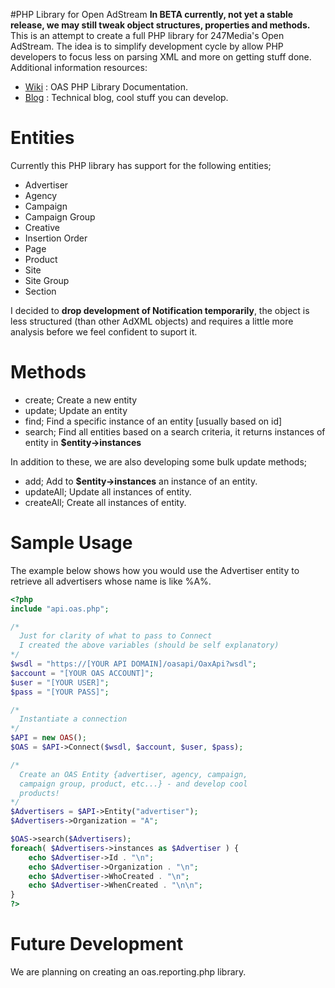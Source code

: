 #PHP Library for Open AdStream
**In BETA currently, not yet a stable release, we may still tweak object structures, properties and methods.** This is an attempt to create a full PHP library for 247Media's Open AdStream. The idea is to simplify development cycle by allow PHP developers to focus less on parsing XML and more on getting stuff done. Additional information resources:
* [Wiki](https://github.com/ajsouza/PHP-Classes-for-OAS-API/wiki) : OAS PHP Library Documentation.
* [Blog](http://openadstream.blogspot.com/) : Technical blog, cool stuff you can develop.

Entities
========
Currently this PHP library has support for the following entities;
* Advertiser
* Agency
* Campaign
* Campaign Group
* Creative
* Insertion Order
* Page
* Product
* Site
* Site Group
* Section

I decided to **drop development of Notification temporarily**, the object is less structured (than other AdXML objects) and requires a little more analysis before we feel confident to suport it.

Methods
=======
* create; Create a new entity
* update; Update an entity
* find; Find a specific instance of an entity [usually based on id]
* search; Find all entities based on a search criteria, it returns instances of entity in **$entity->instances**

In addition to these, we are also developing some bulk update methods;
* add; Add to **$entity->instances** an instance of an entity.
* updateAll; Update all instances of entity.
* createAll; Create all instances of entity.

Sample Usage
============ 
The example below shows how you would use the Advertiser entity to retrieve all advertisers whose name is like %A%.

```PHP
<?php
include "api.oas.php";

/* 
  Just for clarity of what to pass to Connect
  I created the above variables (should be self explanatory)
*/
$wsdl = "https://[YOUR API DOMAIN]/oasapi/OaxApi?wsdl";
$account = "[YOUR OAS ACCOUNT]";
$user = "[YOUR USER]";
$pass = "[YOUR PASS]";

/* 
  Instantiate a connection
*/
$API = new OAS();
$OAS = $API->Connect($wsdl, $account, $user, $pass);

/* 
  Create an OAS Entity {advertiser, agency, campaign, 
  campaign group, product, etc...} - and develop cool
  products!
*/
$Advertisers = $API->Entity("advertiser");
$Advertisers->Organization = "A";

$OAS->search($Advertisers);
foreach( $Advertisers->instances as $Advertiser ) {
	echo $Advertiser->Id . "\n";
	echo $Advertiser->Organization . "\n";
	echo $Advertiser->WhoCreated . "\n";
	echo $Advertiser->WhenCreated . "\n\n";
}
?>
```

Future Development
==================
We are planning on creating an oas.reporting.php library.